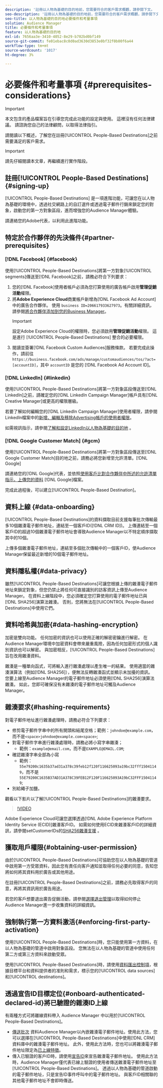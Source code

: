 ```yaml
---
description: '註冊以人物為基礎的目的地前，您需要符合的客戶需求概觀，請參閱下文。  '
seo-description: '註冊以人物為基礎的目的地前，您需要符合的客戶需求概觀，請參閱下文。  '
seo-title: 以人物為基礎的目的地必要條件和考量事項
solution: Audience Manager
title: 必要條件和考量事項
feature: 以人物為基礎的目的地
exl-id: 7656aa3e-3410-4052-8e29-b702bd0bf149
source-git-commit: fe01ebac8c0d0ad3630d3853e0bf32f0b00f6a44
workflow-type: tm+mt
source-wordcount: '1017'
ht-degree: 3%

---
```


# 必要條件和考量事項 {#prerequisites-considerations}

>[!IMPORTANT]
>本文包含的產品檔案旨在引導您完成此功能的設定與使用。 這裡沒有任何法律建議。 請諮詢您自己的法律顧問，以取得法律指引。

請閱讀以下概述，了解您在註冊[!UICONTROL People-Based Destinations]之前需要滿足的客戶需求。

>[!IMPORTANT]
> 請先仔細閱讀本文章，再繼續進行實作階段。

## 註冊[!UICONTROL People-Based Destinations] {#signing-up}

[!UICONTROL People-Based Destinations] 是一項進階功能，可讓您在以人物為基礎的環境中，透過社交網路上的自訂選件或透過電子郵件行銷來鎖定您的對象，啟動您的第一方對象區段，進而增強您的Audience Manager體驗。

請連絡您的Adobe代表，以利用此進階功能。

## 特定於合作夥伴的先決條件{#partner-prerequisites}

### [!DNL Facebook] {#facebook}

使用[!UICONTROL People-Based Destinations]將第一方對象[!UICONTROL segments]傳送至[!DNL Facebook]之前，請務必符合下列要求：

1. 您的[!DNL Facebook]使用者帳戶必須為您打算使用的廣告帳戶啟用&#x200B;**管理促銷活動**&#x200B;權限。
2. 將&#x200B;**Adobe Experience Cloud**&#x200B;商業帳戶新增為[!DNL Facebook Ad Account]中的廣告合作夥伴。 使用 `business ID=206617933627973`。有關詳細資訊，請參閱[將合作夥伴添加到您的Business Manager](https://www.facebook.com/business/help/1717412048538897)。
   >[!IMPORTANT]
   > 設定Adobe Experience Cloud的權限時，您必須啟用&#x200B;**管理促銷活動**&#x200B;權限。 這是進行 [!UICONTROL People-Based Destinations] 整合的必要權限。
3. 閱讀並簽署[!DNL Facebook Custom Audiences]服務條款。 若要完成此操作，請前往 `https://business.facebook.com/ads/manage/customaudiences/tos/?act=[accountID]`，其中 `accountID` 是您的 [!DNL Facebook Ad Account ID]。

### [!DNL LinkedIn] {#linkedin}

使用[!UICONTROL People-Based Destinations]將第一方對象區段傳送至[!DNL LinkedIn]之前，請確定您的[!DNL LinkedIn Campaign Manager]帳戶具有[!DNL Creative Manager]或更高的權限層級。

若要了解如何編輯您的[!DNL LinkedIn Campaign Manager]使用者權限，請參閱LinkedIn檔案中的[新增、編輯及移除Advertising帳戶的使用者權限](https://www.linkedin.com/help/lms/answer/5753)。

如需視訊指示，請參閱[了解和設定LinkedIn以人物為基礎的目的地](https://docs.adobe.com/content/help/en/audience-manager-learn/tutorials/data-activation/people-based-destinations/understanding-and-configuring-the-linkedin-pbd.html) 。

### [!DNL Google Customer Match] {#gcm}

使用[!UICONTROL People-Based Destinations]將第一方對象區段傳送至[!DNL Google Customer Match]目的地之前，請務必將您新增至允許清單。[!DNL Google]

請連絡您的[!DNL Google]代表，並依照[使用客戶比對合作夥伴中所述的允許清單指示，上傳您的資料](https://support.google.com/google-ads/answer/7361372?hl=en&amp;ref_topic=6296507) [!DNL Google]檔案。

完成此過程後，可以建立[!UICONTROL People-Based Destination]。

## 資料上線 {#data-onboarding}

[!UICONTROL People-Based Destinations]的資料擷取目前支援每筆批次傳輸最多10個雜湊電子郵件地址，連結至一個客戶ID([!DNL CRM ID])。 上傳連結至一個客戶ID的超過10個雜湊電子郵件地址會導致Audience Manager以不特定順序擷取其中的10個。

上傳多個雜湊電子郵件地址，連結至多個批次傳輸中的一個客戶ID，使Audience Manager保留最近新增的10個電子郵件地址。

## 資料隱私權{#data-privacy}

雖然[!UICONTROL People-Based Destinations]可讓您根據上傳的雜湊電子郵件地址來鎖定對象，但您仍禁止將任何可直接識別的訪客資訊上傳至Audience Manager。 在資料上線階段中，您必須確定您打算使用的電子郵件地址已與[!DNL SHA256]演算法雜湊。 否則，您將無法在[!UICONTROL People-Based Destinations]中使用它們。

## 資料哈希與加密{#data-hashing-encryption}

加密是雙向功能。 任何加密的資訊也可以使用正確的解密密鑰進行解密。 在Audience Manager環境中加密資料會帶來嚴重風險，因為任何加密形式的個人識別資訊也可以解密。 與加密相反，[!UICONTROL People-Based Destinations]旨在改用雜湊資料。

雜湊是一種單向函式，可將輸入進行雜湊處理以產生唯一的結果。 使用適當的雜湊演算法（例如[!DNL SHA256]），便無法反轉雜湊函式並顯示未加擾的資訊。 您要上線至Audience Manager的電子郵件地址必須使用[!DNL SHA256]演算法雜湊。 如此，您即可確保沒有未雜湊的電子郵件地址可觸及Audience Manager。

## 雜湊要求{#hashing-requirements}

對電子郵件地址進行雜湊處理時，請務必符合下列要求：

* 修剪電子郵件字串中的所有開頭和結尾空格；範例：`johndoe@example.com`，而不是`<space>johndoe@example.com<space>`;
* 對電子郵件字串進行雜湊處理時，請務必將小寫字串雜湊；
   * 範例：`example@email.com`，而不是`EXAMPLE@EMAIL.COM`;
* 確認雜湊字串全部為小寫
   * 範例：`55e79200c1635b37ad31a378c39feb12f120f116625093a19bc32fff15041149`，而不是`55E79200C1635B37AD31A378C39FEB12F120F116625093A19bC32FFF15041149`;
* 別給繩子加鹽。

觀看以下影片以了解[!UICONTROL People-Based Destinations]的雜湊要求。

>[!VIDEO](https://video.tv.adobe.com/v/29003/)

Adobe Experience Cloud可讓您選擇透過[!DNL Adobe Experience Platform Identity Service (ECID)]雜湊客戶ID。 如需如何使用ECID來雜湊客戶ID的詳細資訊，請參閱setCustomerIDs的[SHA256雜湊支援](https://docs.adobe.com/content/help/en/id-service/using/reference/hashing-support.html) 。

## 獲取用戶權限{#obtaining-user-permission}

由於[!UICONTROL People-Based Destinations]可協助您在以人物為基礎的管道中啟用第一方受眾資料，因此您有責任向客戶通知並取得任何必要的同意，告知您將如何將其資料用於廣告或其他用途。

在註冊[!UICONTROL People-Based Destinations]之前，請務必先取得客戶的同意，再將其資訊用於廣告用途。

若您的客戶想要退出廣告促銷活動，請參閱[選擇退出管理](../../overview/data-security-and-privacy/data-privacy-requests.md)以取得如何停止Audience Manager進一步收集資料的詳細資訊。

## 強制執行第一方資料激活{#enforcing-first-party-activation}

使用[!UICONTROL People-Based Destinations]時，您只能使用第一方資料，在以人物為基礎的管道中啟用對象區段。 您無法在以人物為基礎的管道中使用任何第二方或第三方資料來啟動受眾。

使用[!UICONTROL People-Based Destinations]時，請使用[資料匯出控制項](../data-export-controls.md)，根據目標平台和資料提供者的准則和需求，標示您的[!UICONTROL data sources]和[!UICONTROL destinations]。

## 透過宣告ID目標定位{#onboard-authenticated-declared-id}將已驗證的雜湊ID上線

有兩種方式可將離線資料帶入 Audience Manager 中以用於[!UICONTROL People-Based Destinations]。

* [傳送批次](../../integration/sending-audience-data/batch-data-transfer-explained/batch-data-transfer-overview.md) 資料Audience Manager以內嵌雜湊電子郵件地址。使用此方法，您可以選擇在[!UICONTROL People-Based Destinations]中使用[!DNL CRM]資料庫中的雜湊電子郵件地址。 此外，使用此方法時，您也可以將雜湊電子郵件地址限定為[已上線特徵](../traits/trait-and-segment-qualification-reference.md)。
* 傳入已驗證的客戶ID時，請使用[宣告ID](../declared-ids.md)來宣告雜湊電子郵件地址。 使用此方法時，Audience Manager僅代表已線上驗證的使用者傳送雜湊電子郵件地址至[!UICONTROL People-Based Destinations]。 透過以人物為基礎的管道啟動的電子郵件地址，只是宣告ID事件呼叫中的電子郵件地址。 與客戶ID相關聯的其他電子郵件地址不會即時傳送。
